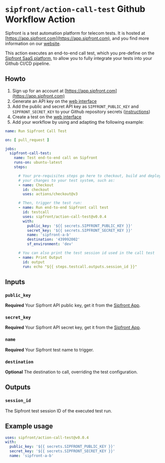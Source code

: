 # `sipfront/action-call-test` Github Workflow Action

Sipfront is a test automation platform for telecom tests.
It is hosted at [https://app.sipfront.com](https://app.sipfront.com), and you find more information
on our [website](https://sipfront.com).

This action executes an end-to-end call test, which you pre-define on the
[Sipfront SaaS platform](https://app.sipfront.com), to allow you to fully integrate
your tests into your Github CI/CD pipeline.

## Howto

1. Sign up for an account at [https://app.sipfront.com](https://app.sipfront.com)
2. Generate an API key on the [web interface](https://app.sipfront.com/subscription/apikey)
3. Add the public and secret API key as `SIPFRONT_PUBLIC_KEY` and `SIPFRONT_SECRET_KEY`
   to your Github repository secrets ([instructions](https://docs.github.com/en/actions/reference/encrypted-secrets#creating-encrypted-secrets-for-a-repository))
4. Create a test on the [web interface](https://app.sipfront.com/)
5. Add your workflow by using and adapting the following example:

```yaml
name: Run Sipfront Call Test

on: [ pull_request ]

jobs:
  sipfront-call-test:
    name: Test end-to-end call on Sipfront
    runs-on: ubuntu-latest
    steps:

      # Your pre-requisites steps go here to checkout, build and deploy
      # your changes to your test system, such as:
      - name: Checkout
        id: checkout
        uses: actions/checkout@v3

      # Then, trigger the test run:
      - name: Run end-to-end Sipfront call test
        id: testcall
        uses: sipfront/action-call-test@v0.0.4
        with:
          public_key: '${{ secrets.SIPFRONT_PUBLIC_KEY }}'
          secret_key: '${{ secrets.SIPFRONT_SECRET_KEY }}'
          name: 'sipfront-a-b'
          destination: '439992002'
          sf_environment: 'dev'

      # You can also print the test session id used in the call test
      - name: Print Output
        id: output
        run: echo "${{ steps.testcall.outputs.session_id }}"
```

## Inputs

### `public_key`

**Required** Your Sipfront API public key, get it from the
[Sipfront App](https://app.sipfront.com/subscription/apikey).

### `secret_key`

**Required** Your Sipfront API secret key, get it from the
[Sipfront App](https://app.sipfront.com/subscription/apikey).

### `name`

**Required** Your Sipfront test name to trigger.

### `destination`

**Optional** The destination to call, overriding the test configuration.

## Outputs

### `session_id`

The Sipfront test session ID of the executed test run.

## Example usage

```yaml
uses: sipfront/action-call-test@v0.0.4
with:
  public_key: '${{ secrets.SIPFRONT_PUBLIC_KEY }}'
  secret_key: '${{ secrets.SIPFRONT_SECRET_KEY }}'
  name: 'sipfront-a-b'
```
